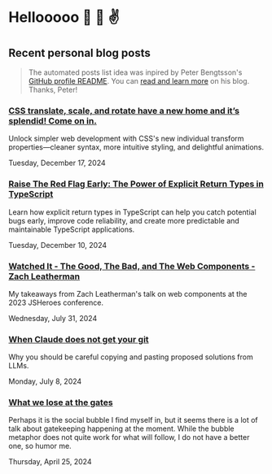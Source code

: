 # Hellooooo 👋 🤘 ✌️

## Recent personal blog posts

> The automated posts list idea was inpired by Peter Bengtsson's [GitHub profile README](https://github.com/peterbe/peterbe).
> You can [read and learn more](https://www.peterbe.com/plog/index-of-blog-posts-github-profile-page) on his blog. Thanks, Peter!

<!-- blog posts -->
### [CSS translate, scale, and rotate have a new home and it’s splendid! Come on in.](https://schalkneethling.com/posts/css-translate-scale-rotate-have-a-new-home/)

Unlock simpler web development with CSS's new individual transform properties—cleaner syntax, more intuitive styling, and delightful animations.

Tuesday, December 17, 2024

### [Raise The Red Flag Early: The Power of Explicit Return Types in TypeScript](https://schalkneethling.com/posts/the-benefits-of-typing-function-return-values/)

Learn how explicit return types in TypeScript can help you catch potential bugs early, improve code reliability, and create more predictable and maintainable TypeScript applications.

Tuesday, December 10, 2024

### [Watched It - The Good, The Bad, and The Web Components - Zach Leatherman](https://schalkneethling.com/posts/watched-it-the-good-the-bad-web-components/)

My takeaways from Zach Leatherman's talk on web components at the 2023 JSHeroes conference.

Wednesday, July 31, 2024

### [When Claude does not get your git](https://schalkneethling.com/posts/when-claude-does-not-get-your-git/)

Why you should be careful copying and pasting proposed solutions from LLMs.

Monday, July 8, 2024

### [What we lose at the gates](https://schalkneethling.com/posts/what-we-lose-at-the-gates/)

Perhaps it is the social bubble I find myself in, but it seems there is a lot of talk about gatekeeping happening at the moment. While the bubble metaphor does not quite work for what will follow, I do not have a better one, so humor me.

Thursday, April 25, 2024
<!-- /blog posts -->

<!--
**schalkneethling/schalkneethling** is a ✨ _special_ ✨ repository because its `README.md` (this file) appears on your GitHub profile.

Here are some ideas to get you started:

- 🔭 I’m currently working on ...
- 🌱 I’m currently learning ...
- 👯 I’m looking to collaborate on ...
- 🤔 I’m looking for help with ...
- 💬 Ask me about ...
- 📫 How to reach me: ...
- 😄 Pronouns: ...
- ⚡ Fun fact: ...
-->
